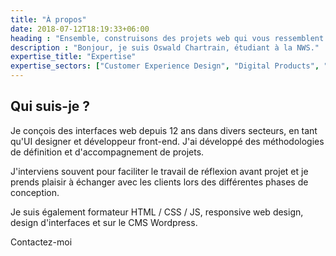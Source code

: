 ```yaml
---
title: "À propos"
date: 2018-07-12T18:19:33+06:00
heading : "Ensemble, construisons des projets web qui vous ressemblent & correspondent à vos besoins"
description : "Bonjour, je suis Oswald Chartrain, étudiant à la NWS."
expertise_title: "Expertise"
expertise_sectors: ["Customer Experience Design", "Digital Products", "Development", "Campaign & Content", "Employer Branding", "Animation & Motion Graphics", "Packaging & Product Design", "Retail & Spacial", "Print & Editorial Design", "Concept/Text", "Information Design"]
---
```


## Qui suis-je ?

Je conçois des interfaces web depuis 12 ans dans divers secteurs, en tant qu'UI designer et développeur front-end. J'ai développé des méthodologies de définition et d'accompagnement de projets.

J'interviens souvent pour faciliter le travail de réflexion avant projet et je prends plaisir à échanger avec les clients lors des différentes phases de conception.

Je suis également formateur HTML / CSS / JS, responsive web design, design d'interfaces et sur le CMS Wordpress.

Contactez-moi

